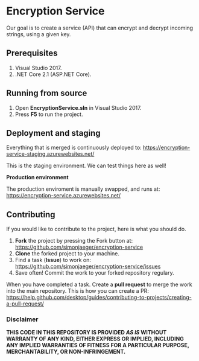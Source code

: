 # Encryption Service
Our goal is to create a service (API) that can encrypt and decrypt incoming strings, using a given key.

<a name="prerequisites"></a>
## Prerequisites ##

1. Visual Studio 2017.
2. .NET Core 2.1 (ASP.NET Core).

## Running from source ##

1. Open **EncryptionService.sln** in Visual Studio 2017.
2. Press **F5** to run the project.

## Deployment and staging ##

Everything that is merged is continuously deployed to: https://encryption-service-staging.azurewebsites.net/

This is the staging environment. We can test things here as well!

**Production environment**

The production enviroment is manually swapped, and runs at: https://encryption-service.azurewebsites.net/

## Contributing ##

If you would like to contribute to the project, here is what you should do.

1. **Fork** the project by pressing the Fork button at: https://github.com/simonjaeger/encryption-service
1. **Clone** the forked project to your machine.
1. Find a task (**Issue**) to work on: https://github.com/simonjaeger/encryption-service/issues
1. Save often! Commit the work to your forked repository regulary.

When you have completed a task. Create a **pull request** to merge the work into the main repository. This is how you can create a PR: https://help.github.com/desktop/guides/contributing-to-projects/creating-a-pull-request/

### Disclaimer ###
**THIS CODE IN THIS REPOSITORY IS PROVIDED *AS IS* WITHOUT WARRANTY OF ANY KIND, EITHER EXPRESS OR IMPLIED, INCLUDING ANY IMPLIED WARRANTIES OF FITNESS FOR A PARTICULAR PURPOSE, MERCHANTABILITY, OR NON-INFRINGEMENT.**